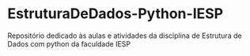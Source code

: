 # EstruturaDeDados-Python-IESP
 Repositório dedicado às aulas e atividades da disciplina de Estrutura de Dados com python da faculdade IESP
